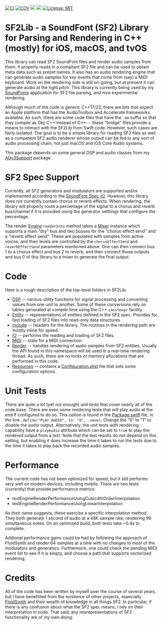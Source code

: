 [![CI](https://github.com/bradhowes/SF2Lib/workflows/CI/badge.svg)](https://github.com/bradhowes/SF2Lib/actions/workflows/CI.yml)
[![COV](https://img.shields.io/endpoint?url=https://gist.githubusercontent.com/bradhowes/dbe62f18182c82eb36dc1030819bc54b/raw/SF2Lib-coverage.json)](https://github.com/bradhowes/SF2Lib/blob/main/.github/workflows/CI.yml)
[![](https://img.shields.io/endpoint?url=https%3A%2F%2Fswiftpackageindex.com%2Fapi%2Fpackages%2Fbradhowes%2FSF2Lib%2Fbadge%3Ftype%3Dswift-versions)](https://swiftpackageindex.com/bradhowes/SF2Lib)
[![](https://img.shields.io/endpoint?url=https%3A%2F%2Fswiftpackageindex.com%2Fapi%2Fpackages%2Fbradhowes%2FSF2Lib%2Fbadge%3Ftype%3Dplatforms)](https://swiftpackageindex.com/bradhowes/SF2Lib)
[![License: MIT](https://img.shields.io/badge/License-MIT-A31F34.svg)](https://opensource.org/licenses/MIT)

# SF2Lib - a SoundFont (SF2) Library for Parsing and Rendering in C++ (mostly) for iOS, macOS, and tvOS

This library can read SF2 SoundFont files and render audio samples from them. It properly reads in a compliant SF2 file
and can be used to obtain meta data such as preset names. It also has an audio rendering engine that can generate audio
samples for key events that come from (say) a MIDI keyboard. Work on the rendering side is still on-going, but at
present it can generate audio at the right pitch. This library is currently being used by my
[SoundFonts](https://github.com/bradhowes/SoundFonts) application for SF2 file parsing, and now experimental rendering.

Although much of the code is generic C++17/23, there are bits that expect an Apple platform that has
the AudioToolbox and Accelerate frameworks available. As such, there are some code files that have the `.mm` suffix
so that they compile as Obj-C++ instead of C++ -- these "bridge" files provide a means to interact with the SF2Lib from
Swift code. However, such cases are fairly isolated. The goal is to be a simple library for reading SF2 files as well
as a competent SF2 audio renderer whose output can be fed to any sort of audio processing chain, not just macOS and iOS
Core Audio systems.

This package depends on some general DSP and audio classes from my
[AUv3Support](https://github.com/bradhowes/AUv3Support) package.

# SF2 Spec Support

Currently, all SF2 generators and modulators are supported and/or implemented according to the
[SoundFont Spec v2](SoundFont%20Spec%202.01.pdf).
However, this library does not currently contain chorus or reverb effects. When rendering, the library will properly
route a percentage of the signal to a chorus and reverb bus/channel if it is provided using the generator settiings
that configure the percentage.

The render [Engine](Sources/SF2Lib/include/SF2Lib/Render/Engine/Engine.hpp) `renderInto` method takes a
[Mixer](Sources/SF2Lib/include/SF2Lib/Utils/Mixer.hpp) instance which supports a main "dry" bus and two busses for the
"chorus effect send" and a "reverb effect send". These are populated with samples from active voices, and their levels
are controlled by the `chorusEffectSend` and `reverbEffectSend` parameters mentioned above. One can then connect bus 1
to a chorus effect and bus 2 to reverb, and then connect those outputs and bus 0 of this library to a mixer to generate
the final output.

# Code

Here is a rough description of the top-level folders in SF2Lib:

* [DSP](Sources/SF2Lib/DSP) -- various utility functions for signal processing and converting values from one unit to
another. Some of these conversions rely on tables generated at compile time using the C++ `constexpr` facility.
* [Entity](Sources/SF2Lib/Entity) -- representations of entities defined in the SF2 spec. Provides for fast loading of
SF2 files into read-only data structures.
* [include](Sources/SF2Lib/include/SF2Lib) -- headers for the library. The routines in the rendering path are mostly
inline for speed.
* [IO](Sources/SF2Lib/IO) -- performs the reading and loading of SF2 files.
* [MIDI](Sources/SF2Lib/MIDI) -- state for a MIDI connection.
* [Render](Sources/SF2Lib/Render) -- handles rendering of audio samples from SF2 entities. Usually the API
found in this namespace will be used in a real-time rendering thread. As such, there are no locks or memory allocations
that are performed in this code.
* [Resources](Sources/SF2Lib/Resources) -- contains a
[Configuration.plist](Sources/SF2Lib/Resources/Configuration.plist) file that sets some configuration options.

# Unit Tests

There are quite a lot (yet not enough) unit tests that cover nearly all of the code base. There are even some rendering
tests that will play audio at the end if configured to do so. This option is found in the
[Package.swift](Package.swift#L86) file, in the line `.define("PLAY_AUDIO", to: "0", .none)`. Change the "0" to "1" to
disable the audio output. Alternatively, the unit tests with rendering capability have a `playAudio` attribute which can
be set to `true` to play the rendered output from a test. Note that the test results do not depend on this setting, but
enabling it does increase the time it takes to run the tests due to the time it takes to play back the recorded audio
samples.

# Performance

The current code has not been optimized for speed, but it still performs very well on modern devices, including mobile.
There are two tests (currently) that provide performance metrics:

* testEngineRenderPerformanceUsingCubic4thOrderInterpolation
* testEngineRenderPerformanceUsingLinearInterpolation

As their name suggests, these exercise a specific interpolation method. They both generate 1 second of audio at a 48K
sample rate, rendering 96 simultaneous notes. On an optimized build, both tests take ~0.4s to complete.

Addional performance gains could be had by following the approach of FluidSynth and render 64 samples at a time with no
changes to most of the modulators and generators. Furthermore, one could check the pending MIDI event list to see if it
is empty, and choose a path that supports vectorized rendering.


# Credits

All of the code has been written by myself over the course of several years, but I have benefitted from the existence of
other projects, especially [FluidSynth](https://www.fluidsynth.org) and their wealth of knowledge in all things SF2.
In particular, if there is any confusion about what the SF2 spec means, I rely on their interpretation in code. That
said, any misrepresentations of SF2 functionality are of my own doing.
